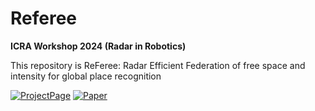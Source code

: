 # Referee

**ICRA Workshop 2024 (Radar in Robotics)**

This repository is ReFeree: Radar Efficient Federation of free space and intensity for global place recognition

[![ProjectPage](https://github.com/sparolab/Joint_ID/tree/main/fig/badges/badge-website.svg)](https://sites.google.com/view/joint-id/home)
[![Paper](https://img.shields.io/badge/📄%20Paper-PDF-yellow)](https://ieeexplore.ieee.org/abstract/document/10351035)
